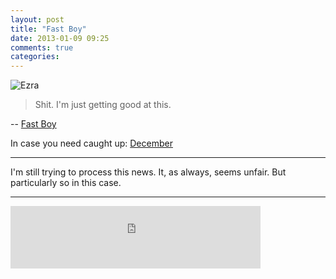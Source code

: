 ```yaml
---
layout: post
title: "Fast Boy"
date: 2013-01-09 09:25
comments: true
categories: 
---
```


![Ezra](http://farm9.staticflickr.com/8492/8283252363_018972020d.jpg)

> Shit.  I'm just getting good at this.

-- [Fast Boy](http://www.teachingcancertocry.com/?p=1448)

In case you need caught up: [December](http://www.teachingcancertocry.com/?m=201212) 

---

I'm still trying to process this news. It, as always, seems unfair. But particularly so in this case.

---

<iframe width="400" height="100" style="position: relative; display: block; width: 400px; height: 100px;" src="http://bandcamp.com/EmbeddedPlayer/v=2/track=1833803361/size=venti/bgcol=FFFFFF/linkcol=4285BB/" allowtransparency="true" frameborder="0"><a href="http://noahgundersen.bandcamp.com/track/david">David by Noah Gundersen</a></iframe>
